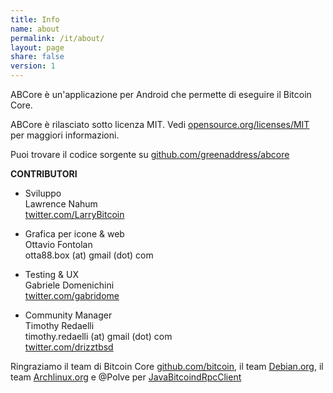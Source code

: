 ```yaml
---
title: Info
name: about
permalink: /it/about/
layout: page
share: false
version: 1
---
```


ABCore è un'applicazione per Android che permette di eseguire il Bitcoin Core.

ABCore è rilasciato sotto licenza MIT. Vedi [opensource.org/licenses/MIT](https://opensource.org/licenses/MIT) per maggiori informazioni.

Puoi trovare il codice sorgente su [github.com/greenaddress/abcore](https://github.com/greenaddress/abcore)

<strong>CONTRIBUTORI</strong>

- Sviluppo<br/>
Lawrence Nahum<br/>
[twitter.com/LarryBitcoin](https://twitter.com/LarryBitcoin)

- Grafica per icone & web<br/>
Ottavio Fontolan<br/>
otta88.box (at) gmail (dot) com

- Testing & UX<br/>
Gabriele Domenichini<br/>
[twitter.com/gabridome](https://twitter.com/gabridome)

- Community Manager<br/>
Timothy Redaelli<br/>
timothy.redaelli (at) gmail (dot) com<br/>
[twitter.com/drizztbsd](https://twitter.com/drizztbsd)

Ringraziamo il team di Bitcoin Core [github.com/bitcoin](https://github.com/bitcoin), il team [Debian.org](https://debian.org), il team [Archlinux.org](https://www.archlinux.org/) e @Polve per [JavaBitcoindRpcClient](https://github.com/Polve/JavaBitcoindRpcClient)
